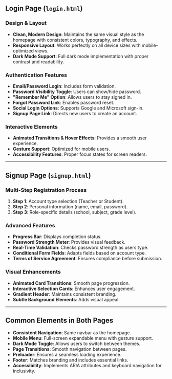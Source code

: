 ## Login Page (`login.html`)

### Design & Layout
- **Clean, Modern Design**: Maintains the same visual style as the homepage with consistent colors, typography, and effects.
- **Responsive Layout**: Works perfectly on all device sizes with mobile-optimized views.
- **Dark Mode Support**: Full dark mode implementation with proper contrast and readability.

### Authentication Features
- **Email/Password Login**: Includes form validation.
- **Password Visibility Toggle**: Users can show/hide password.
- **"Remember Me" Option**: Allows users to stay signed in.
- **Forgot Password Link**: Enables password reset.
- **Social Login Options**: Supports Google and Microsoft sign-in.
- **Signup Page Link**: Directs new users to create an account.

### Interactive Elements
- **Animated Transitions & Hover Effects**: Provides a smooth user experience.
- **Gesture Support**: Optimized for mobile users.
- **Accessibility Features**: Proper focus states for screen readers.

---

## Signup Page (`signup.html`)

### Multi-Step Registration Process
1. **Step 1**: Account type selection (Teacher or Student).
2. **Step 2**: Personal information (name, email, password).
3. **Step 3**: Role-specific details (school, subject, grade level).

### Advanced Features
- **Progress Bar**: Displays completion status.
- **Password Strength Meter**: Provides visual feedback.
- **Real-Time Validation**: Checks password strength as users type.
- **Conditional Form Fields**: Adapts fields based on account type.
- **Terms of Service Agreement**: Ensures compliance before submission.

### Visual Enhancements
- **Animated Card Transitions**: Smooth page progression.
- **Interactive Selection Cards**: Enhances user engagement.
- **Gradient Header**: Maintains consistent branding.
- **Subtle Background Elements**: Adds visual appeal.

---

## Common Elements in Both Pages
- **Consistent Navigation**: Same navbar as the homepage.
- **Mobile Menu**: Full-screen expandable menu with gesture support.
- **Dark Mode Toggle**: Allows users to switch between themes.
- **Page Transitions**: Smooth navigation between pages.
- **Preloader**: Ensures a seamless loading experience.
- **Footer**: Matches branding and includes essential links.
- **Accessibility**: Implements ARIA attributes and keyboard navigation for inclusivity.